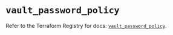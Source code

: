 # `vault_password_policy`

Refer to the Terraform Registry for docs: [`vault_password_policy`](https://registry.terraform.io/providers/hashicorp/vault/4.6.0/docs/resources/password_policy).
